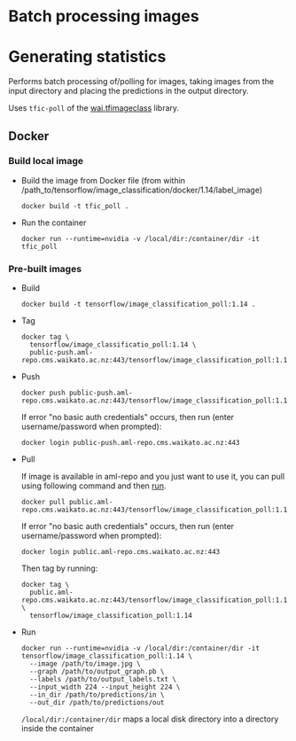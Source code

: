 # Batch processing images

# Generating statistics

Performs batch processing of/polling for images, taking images from the input directory
and placing the predictions in the output directory.

Uses `tfic-poll` of the [wai.tfimageclass](https://pypi.org/project/wai.tfimageclass/)
library.

## Docker

### Build local image

* Build the image from Docker file (from within /path_to/tensorflow/image_classification/docker/1.14/label_image)

  ```commandline
  docker build -t tfic_poll .
  ```

* Run the container

  ```commandline
  docker run --runtime=nvidia -v /local/dir:/container/dir -it tfic_poll
  ```

### Pre-built images

* Build

  ```commandline
  docker build -t tensorflow/image_classification_poll:1.14 .
  ```
  
* Tag

  ```commandline
  docker tag \
    tensorflow/image_classificatio_poll:1.14 \
    public-push.aml-repo.cms.waikato.ac.nz:443/tensorflow/image_classification_poll:1.14
  ```
  
* Push

  ```commandline
  docker push public-push.aml-repo.cms.waikato.ac.nz:443/tensorflow/image_classification_poll:1.14
  ```
  If error "no basic auth credentials" occurs, then run (enter username/password when prompted):
  
  ```commandline
  docker login public-push.aml-repo.cms.waikato.ac.nz:443
  ```
  
* Pull

  If image is available in aml-repo and you just want to use it, you can pull using following command and then [run](#run).

  ```commandline
  docker pull public.aml-repo.cms.waikato.ac.nz:443/tensorflow/image_classification_poll:1.14
  ```
  If error "no basic auth credentials" occurs, then run (enter username/password when prompted):
  
  ```commandline
  docker login public.aml-repo.cms.waikato.ac.nz:443
  ```
  Then tag by running:
  
  ```commandline
  docker tag \
    public.aml-repo.cms.waikato.ac.nz:443/tensorflow/image_classification_poll:1.14 \
    tensorflow/image_classification_poll:1.14
  ```

* <a name="run">Run</a>

  ```commandline
  docker run --runtime=nvidia -v /local/dir:/container/dir -it tensorflow/image_classification_poll:1.14 \
    --image /path/to/image.jpg \
    --graph /path/to/output_graph.pb \
    --labels /path/to/output_labels.txt \
    --input_width 224 --input_height 224 \
    --in_dir /path/to/predictions/in \ 
    --out_dir /path/to/predictions/out 
  ```
  `/local/dir:/container/dir` maps a local disk directory into a directory inside the container

